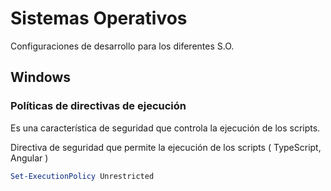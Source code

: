 # Sistemas Operativos

Configuraciones de desarrollo para los diferentes S.O.

## Windows

### Políticas de directivas de ejecución

Es una característica de seguridad que controla la ejecución de los scripts.

Directiva de seguridad que permite la ejecución de los scripts ( TypeScript, Angular )

```PowerShell
Set-ExecutionPolicy Unrestricted
```
